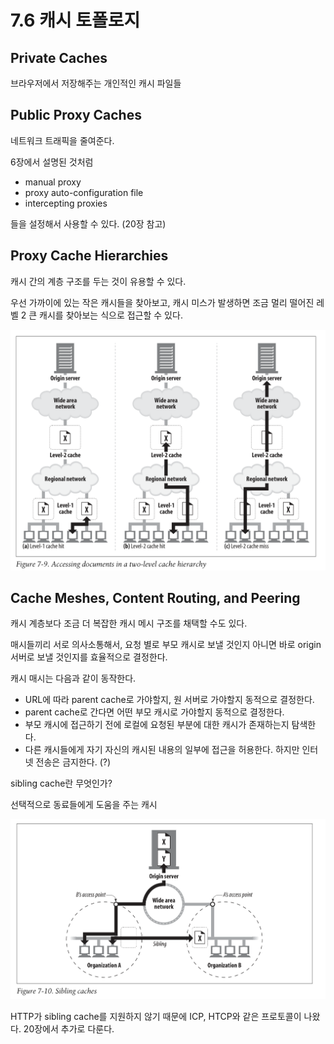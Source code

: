 # 7.6 캐시 토폴로지

## Private Caches

브라우저에서 저장해주는 개인적인 캐시 파일들

## Public Proxy Caches

네트워크 트래픽을 줄여준다.

6장에서 설명된 것처럼

- manual proxy
- proxy auto-configuration file
- intercepting proxies

들을 설정해서 사용할 수 있다. (20장 참고)

## Proxy Cache Hierarchies

캐시 간의 계층 구조를 두는 것이 유용할 수 있다.

우선 가까이에 있는 작은 캐시들을 찾아보고, 캐시 미스가 발생하면 조금 멀리 떨어진 레벨 2 큰 캐시를 찾아보는 식으로 접근할 수 있다.

![캐시 계층 구조](images/20231216230941.png)

## Cache Meshes, Content Routing, and Peering

캐시 계층보다 조금 더 복잡한 캐시 메시 구조를 채택할 수도 있다.

매시들끼리 서로 의사소통해서, 요청 별로 부모 캐시로 보낼 것인지 아니면 바로 origin 서버로 보낼 것인지를 효율적으로 결정한다.

캐시 매시는 다음과 같이 동작한다.

- URL에 따라 parent cache로 가야할지, 원 서버로 가야할지 동적으로 결정한다.
- parent cache로 간다면 어떤 부모 캐시로 가야할지 동적으로 결정한다.
- 부모 캐시에 접근하기 전에 로컬에 요청된 부분에 대한 캐시가 존재하는지 탐색한다.
- 다른 캐시들에게 자기 자신의 캐시된 내용의 일부에 접근을 허용한다. 하지만 인터넷 전송은 금지한다. (?)

sibling cache란 무엇인가?

선택적으로 동료들에게 도움을 주는 캐시

![시블링 캐시](images/20231216231924.png)

HTTP가 sibling cache를 지원하지 않기 때문에 ICP, HTCP와 같은 프로토콜이 나왔다. 20장에서 추가로 다룬다.
